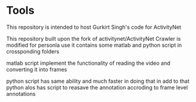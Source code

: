 # Tools
This repository is intended to host Gurkirt Singh's code for ActivityNet

This repository built upon the fork of activitynet/ActivityNet 
Crawler is modified for personla use
it contains some matlab and python script in crossponding folders

matlab script implement the functionality of reading the video and converting it into frames

python script has same ability and much faster in doing that
in add to that python alos has script to reasave the annotation accroding to frame level annotations 
 

